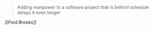 > Adding manpower to a software project that is behind schedule delays it even longer

*[[Fred Brooks]]*